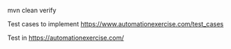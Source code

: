 mvn clean verify

Test cases to implement
https://www.automationexercise.com/test_cases

Test in
https://automationexercise.com/